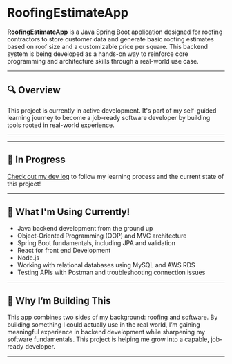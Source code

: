 # RoofingEstimateApp

**RoofingEstimateApp** is a Java Spring Boot application designed for roofing contractors to store customer data and generate basic roofing estimates based on roof size and a customizable price per square. This backend system is being developed as a hands-on way to reinforce core programming and architecture skills through a real-world use case.

---

## 🔍 Overview

This project is currently in active development. It's part of my self-guided learning journey to become a job-ready software developer by building tools rooted in real-world experience.

---

---

## 🚧 In Progress
[Check out my dev log](./development.md) to follow my learning process and the current state of this project!

---

## 🧠 What I'm Using Currently!

- Java backend development from the ground up
- Object-Oriented Programming (OOP) and MVC architecture
- Spring Boot fundamentals, including JPA and validation
- React for front end Development
- Node.js
- Working with relational databases using MySQL and AWS RDS
- Testing APIs with Postman and troubleshooting connection issues

---

## 🌱 Why I’m Building This

This app combines two sides of my background: roofing and software. By building something I could actually use in the real world, I’m gaining meaningful experience in backend development while sharpening my software fundamentals. This project is helping me grow into a capable, job-ready developer.

---

